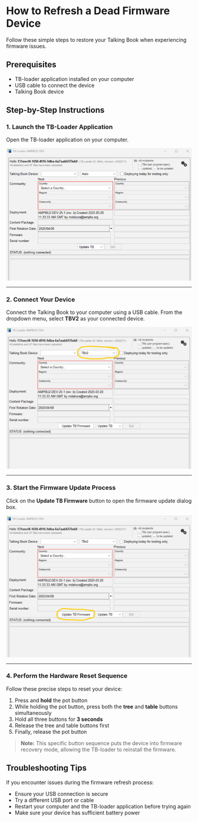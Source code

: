   # How to Refresh a Dead Firmware Device

Follow these simple steps to restore your Talking Book when experiencing firmware issues.

## Prerequisites
- TB-loader application installed on your computer
- USB cable to connect the device
- Talking Book device

## Step-by-Step Instructions

### 1. Launch the TB-Loader Application

Open the TB-loader application on your computer.

![TB-loader application interface](images/firmware-issues/image.png)

---

### 2. Connect Your Device

Connect the Talking Book to your computer using a USB cable. From the dropdown menu, select **TBV2** as your connected device.

![Device selection in TB-loader](images/firmware-issues/111.png)

---

### 3. Start the Firmware Update Process

Click on the **Update TB Firmware** button to open the firmware update dialog box.

![Update firmware button location](images/firmware-issues/222.png)

---

### 4. Perform the Hardware Reset Sequence

Follow these precise steps to reset your device:

1. Press and **hold** the pot button
2. While holding the pot button, press both the **tree** and **table** buttons simultaneously
3. Hold all three buttons for **3 seconds**
4. Release the tree and table buttons first
5. Finally, release the pot button

> **Note:** This specific button sequence puts the device into firmware recovery mode, allowing the TB-loader to reinstall the firmware.

## Troubleshooting Tips

If you encounter issues during the firmware refresh process:
- Ensure your USB connection is secure
- Try a different USB port or cable
- Restart your computer and the TB-loader application before trying again
- Make sure your device has sufficient battery power